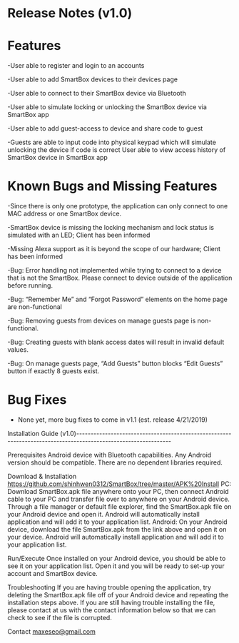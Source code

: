 # Release Notes (v1.0)
# Features

 -User able to register and login to an accounts
 
 -User able to add SmartBox devices to their devices page
 
 -User able to connect to their SmartBox device via Bluetooth
 
 -User able to simulate locking or unlocking the SmartBox device via SmartBox app
 
 -User able to add guest-access to device and share code to guest 
 
 -Guests are able to input code into physical keypad which will simulate unlocking the device if code is correct
 User able to view access history of SmartBox device in SmartBox app
 
 
# Known Bugs and Missing Features

 -Since there is only one prototype, the application can only connect to one MAC address or one SmartBox device.
 
 -SmartBox device is missing the locking mechanism and lock status is simulated with an LED; Client has been informed
 
 -Missing Alexa support as it is beyond the scope of our hardware; Client has been informed
 
 -Bug: Error handling not implemented while trying to connect to a device that is not the SmartBox. Please connect to device outside of     the application before running.
 
 -Bug: “Remember Me” and “Forgot Password” elements on the home page are non-functional
 
 -Bug: Removing guests from devices on manage guests page is non-functional.
 
 -Bug: Creating guests with blank access dates will result in invalid default values.
 
 -Bug: On manage guests page, “Add Guests” button blocks “Edit Guests” button if exactly 8 guests exist.
 
# Bug Fixes
  - None yet, more bug fixes to come in v1.1 (est. release 4/21/2019)

Installation Guide (v1.0)---------------------------------------------------------------------------------------------------------------

Prerequisites
 Android device with Bluetooth capabilities. Any Android version should be compatible.
 There are no dependent libraries required.
 
Download & Installation
 https://github.com/shinhwen0312/SmartBox/tree/master/APK%20Install
 PC: Download SmartBox.apk file anywhere onto your PC, then connect Android cable to your PC and transfer file over to anywhere on your   Android device. Through a file manager or default file explorer, find the SmartBox.apk file on your Android device and open it.         Android will automatically install application and will add it to your application list. 
 Android: On your Android device, download the file SmartBox.apk from the link above and open it on your device. Android will             automatically install application and will add it to your application list. 
 
Run/Execute
 Once installed on your Android device, you should be able to see it on your application list. Open it and you will be ready to set-up     your account and SmartBox device.
 
Troubleshooting
 If you are having trouble opening the application, try deleting the SmartBox.apk file off of your Android device and repeating the       installation steps above. If you are still having trouble installing the file, please contact at us with the contact information below   so that we can check to see if the file is corrupted.

Contact
maxeseo@gmail.com

